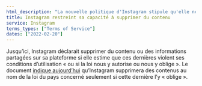 ```yaml
---
html_description: "La nouvelle politique d'Instagram stipule qu'elle ne supprimera du contenu que si elle est légalement "tenue" de le faire, ce qui constitue un changement par rapport à la politique précédente qui autorisait la suppression si elle était "autorisée" par la loi."
title: Instagram restreint sa capacité à supprimer du contenu
service: Instagram
terms_types: ["Terms of Service"]
dates: ["2022-02-20"]
---
```


Jusqu’ici, Instagram déclarait supprimer du contenu ou des informations partagées sur sa plateforme si elle estime que ces dernières violent ses conditions d’utilisation « ou si la loi nous y autorise ou nous y oblige ». Le document [indique aujourd’hui](https://github.com/OpenTermsArchive/france-versions/commit/b8b71e45d56728242ce7c5da3e8b7ef790eec57a#diff-311682cd6d20df952901439aefad05738f09eb8ca4f505b3af21ce20ff70f23aR109) qu’Instagram supprimera des contenus au nom de la loi du pays concerné seulement si cette dernière l’y « oblige ».
